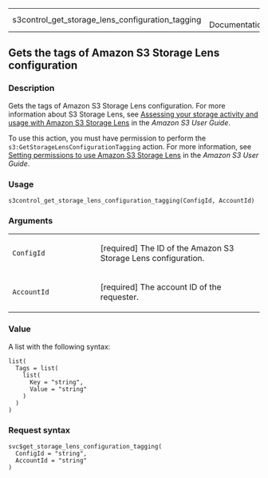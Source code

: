 <table style="width: 100%;">
<tbody>
<tr class="odd">
<td>s3control_get_storage_lens_configuration_tagging</td>
<td style="text-align: right;">R Documentation</td>
</tr>
</tbody>
</table>

## Gets the tags of Amazon S3 Storage Lens configuration

### Description

Gets the tags of Amazon S3 Storage Lens configuration. For more
information about S3 Storage Lens, see [Assessing your storage activity
and usage with Amazon S3 Storage
Lens](https://docs.aws.amazon.com/AmazonS3/latest/userguide/storage_lens.html)
in the *Amazon S3 User Guide*.

To use this action, you must have permission to perform the
`s3:GetStorageLensConfigurationTagging` action. For more information,
see [Setting permissions to use Amazon S3 Storage
Lens](https://docs.aws.amazon.com/AmazonS3/latest/userguide/storage_lens_iam_permissions.html)
in the *Amazon S3 User Guide*.

### Usage

    s3control_get_storage_lens_configuration_tagging(ConfigId, AccountId)

### Arguments

<table>
<colgroup>
<col style="width: 35%" />
<col style="width: 65%" />
</colgroup>
<tbody>
<tr class="odd">
<td><code
id="s3control_get_storage_lens_configuration_tagging_:_ConfigId">ConfigId</code></td>
<td><p>[required] The ID of the Amazon S3 Storage Lens
configuration.</p></td>
</tr>
<tr class="even">
<td><code
id="s3control_get_storage_lens_configuration_tagging_:_AccountId">AccountId</code></td>
<td><p>[required] The account ID of the requester.</p></td>
</tr>
</tbody>
</table>

### Value

A list with the following syntax:

    list(
      Tags = list(
        list(
          Key = "string",
          Value = "string"
        )
      )
    )

### Request syntax

    svc$get_storage_lens_configuration_tagging(
      ConfigId = "string",
      AccountId = "string"
    )
